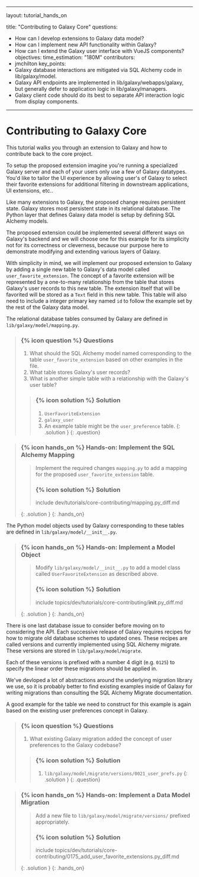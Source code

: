 
---
layout: tutorial_hands_on

title: "Contributing to Galaxy Core"
questions:
 - How can I develop extensions to Galaxy data model?
 - How can I implement new API functionality within Galaxy?
 - How can I extend the Galaxy user interface with VueJS components?
objectives:
time_estimation: "180M"
contributors:
 - jmchilton
key_points:
 - Galaxy database interactions are mitigated via SQL Alchemy code in lib/galaxy/model.
 - Galaxy API endpoints are implemented in lib/galaxy/webapps/galaxy, but generally defer to application logic in lib/galaxy/managers. 
 - Galaxy client code should do its best to separate API interaction logic from display components.
---

# Contributing to Galaxy Core 

This tutorial walks you through an extension to Galaxy and how to contribute back to the core project.

To setup the proposed extension imagine you're running a specialized Galaxy server and each of your users only use a few of Galaxy datatypes. You'd like to tailor the UI experience by allowing user's of Galaxy to select their favorite extensions for additional filtering in downstream applications, UI extensions, etc..

Like many extensions to Galaxy, the proposed change requires persistent state. Galaxy stores most persistent state in its relational database. The Python layer that defines Galaxy data model is setup by defining SQL Alchemy models.

The proposed extension could be implemented several different ways on Galaxy's backend and we will choose one for this example for its simplicity not for its correctness or cleverness, because our purpose here to demonstrate modifying and extending various layers of Galaxy.

With simplicity in mind, we will implement our proposed extension to Galaxy by adding a single new table to Galaxy's data model called ``user_favorite_extension``. The concept of a favorite extension will be represented by a one-to-many relationship from the table that stores Galaxy's user records to this new table. The extension itself that will be favorited will be stored as a ``Text`` field in this new table. This table will also need to include a integer primary key named ``id`` to follow the example set by the rest of the Galaxy data model.

The relational database tables consumed by Galaxy are defined in ``lib/galaxy/model/mapping.py``.

> ### {% icon question %} Questions
>
> 1. What should the SQL Alchemy model named corresponding to the table ``user_favorite_extension`` based on other examples in the file.
> 2. What table stores Galaxy's user records?
> 3. What is another simple table with a relationship with the Galaxy's user table?
>
> > ### {% icon solution %} Solution
> > 1. ``UserFavoriteExtension`` 
> > 2. ``galaxy_user``
> > 3. An example table might be the ``user_preference`` table.
> {: .solution }
{: .question}


> ### {% icon hands_on %} Hands-on: Implement the SQL Alchemy Mapping
>    > Implement the required changes ``mapping.py`` to add a mapping for
>    > the proposed ``user_favorite_extension`` table.
>    >
>    > ### {% icon solution %} Solution
>    >
>    > include dev/tutorials/core-contributing/mapping.py_diff.md
>    >
>    {: .solution }
{: .hands_on}


The Python model objects used by Galaxy corresponding to these tables are
defined in ``lib/galaxy/model/__init__.py``.

> ### {% icon hands_on %} Hands-on: Implement a Model Object
>    > Modify ``lib/galaxy/model/__init__.py`` to add a model class
>    > called ``UserFavoriteExtension`` as described above.
>    >
>    > ### {% icon solution %} Solution
>    >
>    > include topics/dev/tutorials/core-contributing/__init__.py_diff.md
>    >
>    {: .solution }
{: .hands_on}

There is one last database issue to consider before moving on to considering the API.
Each successive release of Galaxy requires recipes for how to migrate old database schemes
to updated ones. These recipes are called versions and currently implemented using SQL
Alchemy migrate. These versions are stored in ``lib/galaxy/model/migrate``.

Each of these versions is prefixed with a number 4 digit (e.g. ``0125``) to specify the linear
order these migrations should be applied in.

We've devloped a lot of abstractions around the underlying migration library we use, so it
is probably better to find existing examples inside of Galaxy for writing migrations than
consulting the SQL Alchemy Migrate documentation.

A good example for the table we need to construct for this example is again based on the existing
user preferences concept in Galaxy.

> ### {% icon question %} Questions
>
> 1. What existing Galaxy migration added the concept of user preferences to the Galaxy codebase?
>
> > ### {% icon solution %} Solution
> > 1. ``lib/galaxy/model/migrate/versions/0021_user_prefs.py``
> {: .solution }
{: .question}


> ### {% icon hands_on %} Hands-on: Implement a Data Model Migration
>    > Add a new file to ``lib/galaxy/model/migrate/versions/`` prefixed appropriately.
>    >
>    > ### {% icon solution %} Solution
>    >
>    > include topics/dev/tutorials/core-contributing/0175_add_user_favorite_extensions.py_diff.md
>    >
>    {: .solution }
{: .hands_on}


